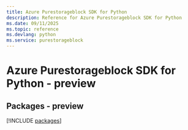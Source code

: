 ```yaml
---
title: Azure Purestorageblock SDK for Python
description: Reference for Azure Purestorageblock SDK for Python
ms.date: 09/11/2025
ms.topic: reference
ms.devlang: python
ms.service: purestorageblock
---
```

# Azure Purestorageblock SDK for Python - preview
## Packages - preview
[!INCLUDE [packages](purestorageblock-index.md)]